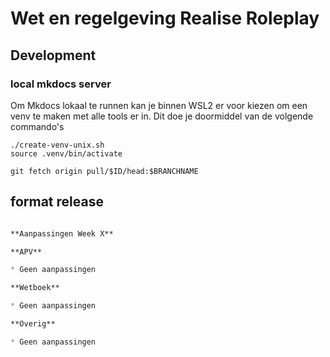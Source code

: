 # Wet en regelgeving Realise Roleplay

## Development

### local mkdocs server

Om Mkdocs lokaal te runnen kan je binnen WSL2 er voor kiezen om een venv te maken met alle tools er in. Dit doe je doormiddel van de volgende commando's

```
./create-venv-unix.sh
source .venv/bin/activate
```

`git fetch origin pull/$ID/head:$BRANCHNAME`


## format release

```md

**Aanpassingen Week X**

**APV**

* Geen aanpassingen

**Wetboek**

* Geen aanpassingen

**Overig**

* Geen aanpassingen

```